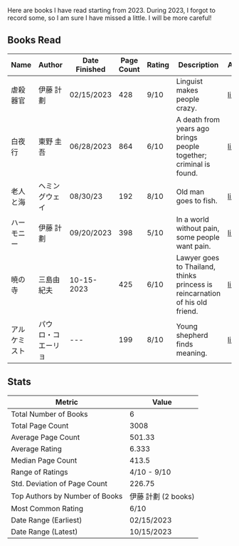 Here are books I have read starting from 2023. During 2023, I forgot to record some, so I am sure I have missed a little. I will be more careful!

## Books Read
| Name           | Author        | Date Finished | Page Count | Rating | Description                 | Amazon |
|----------------|---------------|---------------|------------|--------|-----------------------------|--------|
| 虐殺器官       |  伊藤 計劃      | 02/15/2023    | 428        | 9/10   | Linguist makes people crazy. | [link](https://amzn.asia/d/2nxTXg5)
| 白夜行       |  東野 圭吾     | 06/28/2023    | 864        | 6/10   | A death from years ago brings people together; criminal is found. | [link](https://amzn.asia/d/f86m6R3)
| 老人と海       |  ヘミングウェイ     | 08/30/23    | 192        | 8/10   | Old man goes to fish. | [link](https://amzn.asia/d/4XmQY2z)
| ハーモニー       |  伊藤 計劃      | 09/20/2023    | 398        | 5/10   | In a world without pain, some people want pain.     | [link]((https://amzn.asia/d/086hyl0))
| 暁の寺        | 三島由紀夫      | 10-15-2023    | 425        | 6/10   | Lawyer goes to Thailand, thinks princess is reincarnation of his old friend.     | [link](https://amzn.asia/d/a0UDG9Z)
| アルケミスト       | パウロ・コエーリョ     | ---    | 199        | 8/10   | Young shepherd finds meaning.  | [link](https://amzn.asia/d/730kXKU)

## Stats
| Metric                     | Value      |
|----------------------------|------------|
| Total Number of Books      | 6          |
| Total Page Count           | 3008       |
| Average Page Count         | 501.33     |
| Average Rating             | 6.333      |
| Median Page Count          | 413.5      |
| Range of Ratings           | 4/10 - 9/10 |
| Std. Deviation of Page Count | 226.75     |
| Top Authors by Number of Books | 伊藤 計劃 (2 books) |
| Most Common Rating         | 6/10       |
| Date Range (Earliest)     | 02/15/2023 |
| Date Range (Latest)       | 10/15/2023 |
